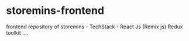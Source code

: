 # storemins-frontend
frontend repository of storemins - TechStack  - React Js (Remix js) Redux toolkit .... 
